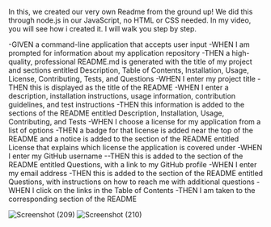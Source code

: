 
In this, we created our very own Readme from the ground up! We did this through node.js in our JavaScript, no HTML or CSS needed. 
In my video, you will see how i created it. I will walk you step by step.



-GIVEN a command-line application that accepts user input
-WHEN I am prompted for information about my application repository
-THEN a high-quality, professional README.md is generated with the title of my project and sections entitled Description, Table of Contents, Installation, Usage, License, Contributing, Tests, and Questions
-WHEN I enter my project title
-THEN this is displayed as the title of the README
-WHEN I enter a description, installation instructions, usage information, contribution guidelines, and test instructions
-THEN this information is added to the sections of the README entitled Description, Installation, Usage, Contributing, and Tests
-WHEN I choose a license for my application from a list of options
-THEN a badge for that license is added near the top of the README and a notice is added to the section of the README entitled License that explains which license the application is covered under
-WHEN I enter my GitHub username
--THEN this is added to the section of the README entitled Questions, with a link to my GitHub profile
-WHEN I enter my email address
-THEN this is added to the section of the README entitled Questions, with instructions on how to reach me with additional questions
-WHEN I click on the links in the Table of Contents
-THEN I am taken to the corresponding section of the README




![Screenshot (209)](https://user-images.githubusercontent.com/83887301/128449742-fb61677e-5bbe-4e72-8d86-cd503dd8be98.png)
![Screenshot (210)](https://user-images.githubusercontent.com/83887301/128449743-0ebcb076-aff8-44cd-a0bd-f3db4d6ea240.png)

